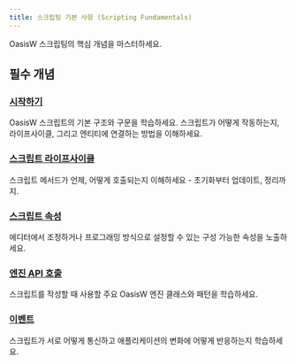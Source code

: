 ```yaml
---
title: 스크립팅 기본 사항 (Scripting Fundamentals)
---
```


OasisW 스크립팅의 핵심 개념을 마스터하세요. 
<!-- 현대적인 ESM 스크립트를 사용하든 클래식 스크립트를 사용하든, 이러한 기본 사항은 모든 OasisW 개발에 적용됩니다. -->

## 필수 개념

### [시작하기](/user-manual/scripting/fundamentals/getting-started.md)

OasisW 스크립트의 기본 구조와 구문을 학습하세요. 스크립트가 어떻게 작동하는지, 라이프사이클, 그리고 엔티티에 연결하는 방법을 이해하세요.

<!-- ### [ESM Scripts](/user-manual/scripting/fundamentals/esm-scripts.md)

Explore modern ES Module-based scripting with classes, imports, and better tooling. **Recommended for new projects.** -->

### [스크립트 라이프사이클](/user-manual/scripting/fundamentals/script-lifecycle.md)

스크립트 메서드가 언제, 어떻게 호출되는지 이해하세요 - 초기화부터 업데이트, 정리까지.

### [스크립트 속성](/user-manual/scripting/fundamentals/script-attributes/index.md)

에디터에서 조정하거나 프로그래밍 방식으로 설정할 수 있는 구성 가능한 속성을 노출하세요.

### [엔진 API 호출](/user-manual/scripting/fundamentals/engine-api.md)

스크립트를 작성할 때 사용할 주요 OasisW 엔진 클래스와 패턴을 학습하세요.

### [이벤트](/user-manual/scripting/fundamentals/events.md)

스크립트가 서로 어떻게 통신하고 애플리케이션의 변화에 어떻게 반응하는지 학습하세요.
